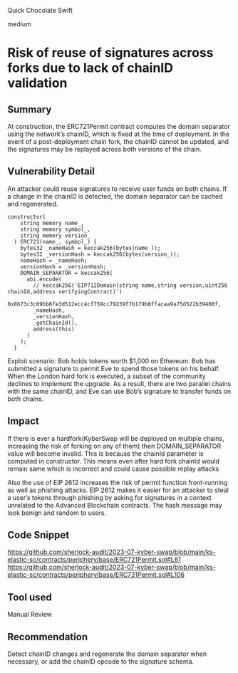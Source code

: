 Quick Chocolate Swift

medium

# Risk of reuse of signatures across forks due to lack of chainID validation
## Summary
At construction, the ERC721Permit contract computes the domain separator using the network’s chainID, which is fixed at the time of deployment. In the event of a post-deployment chain fork, the chainID cannot be updated, and the signatures may be replayed across both versions of the chain.

## Vulnerability Detail
An attacker could reuse signatures to receive user funds on both chains. If a change in the chainID is detected, the domain separator can be cached and regenerated.

```solidity
constructor(
    string memory name_,
    string memory symbol_,
    string memory version_
  ) ERC721(name_, symbol_) {
    bytes32 _nameHash = keccak256(bytes(name_));
    bytes32 _versionHash = keccak256(bytes(version_));
    nameHash = _nameHash;
    versionHash = _versionHash;
    DOMAIN_SEPARATOR = keccak256(
      abi.encode(
        // keccak256('EIP712Domain(string name,string version,uint256 chainId,address verifyingContract)')
        0x8b73c3c69bb8fe3d512ecc4cf759cc79239f7b179b0ffacaa9a75d522b39400f,
        _nameHash,
        _versionHash,
        _getChainId(),
        address(this)
      )
    );
  }
```
Exploit scenario:
Bob holds tokens worth $1,000 on Ethereum. Bob has submitted a signature to permit Eve to spend those tokens on his behalf. When the London hard fork is executed, a subset of the community declines to implement the upgrade. As a result, there are two parallel chains with the same chainID, and Eve can use Bob’s signature to transfer funds on both chains.

## Impact
If there is ever a hardfork(KyberSwap will be deployed on multiple chains, increasing the risk of forking on any of them) then DOMAIN_SEPARATOR value will become invalid. This is because the chainId parameter is computed in constructor. This means even after hard fork chainId would remain same which is incorrect and could cause possible replay attacks

Also the use of EIP 2612 increases the risk of permit function front-running as well as phishing attacks.
EIP 2612 makes it easier for an attacker to steal a user’s tokens through phishing by asking for signatures in a context unrelated to the Advanced Blockchain contracts. The hash message may look benign and random to users.

## Code Snippet
https://github.com/sherlock-audit/2023-07-kyber-swap/blob/main/ks-elastic-sc/contracts/periphery/base/ERC721Permit.sol#L61
https://github.com/sherlock-audit/2023-07-kyber-swap/blob/main/ks-elastic-sc/contracts/periphery/base/ERC721Permit.sol#L106

## Tool used

Manual Review

## Recommendation
Detect chainID changes and regenerate the domain separator when necessary, or add the chainID opcode to the signature schema.